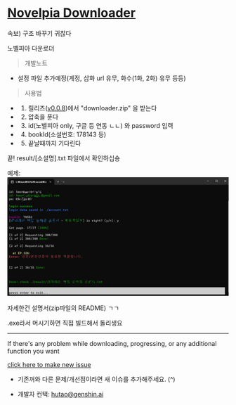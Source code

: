 # [Novelpia Downloader](https://github.com/taeseong14/N-down)

속보) 구조 바꾸기 귀찮다

노벨피아 다운로더


> 개발노트

 - 설정 파일 추가예정(계정, 삽화 url 유무, 화수(1화, 2화) 유무 등등)



> 사용법

 * 1. 릴리즈([v0.0.8](https://github.com/taeseong14/N-down/releases/tag/v0.0.8))에서 "downloader.zip" 을 받는다
 * 2. 압축을 푼다
 * 3. id(노벨피아 only, 구글 등 연동 ㄴㄴ) 와 password 입력
 * 4. bookId(소설번호: 178143 등)
 * 5. 끝날때까지 기다린다

끝!
result/[소설명].txt 파일에서 확인하십숑

예제:
![예제](Example.png)

자세한건 설명서(zip파일의 README) ㄱㄱ


.exe라서 머시기하면 직접 빌드해서 돌리생요


---


If there's any problem while downloading, progressing, or any additional function you want

[click here to make new issue](https://github.com/taeseong14/N-down/issues/new)

+ 기존꺼와 다른 문제/개선점이라면 새 이슈를 추가해주세요. (^)





 + 개발자 컨택: hutao@genshin.ai
